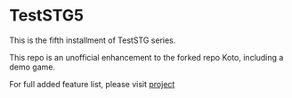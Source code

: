 # TestSTG5
This is the fifth installment of TestSTG series.

This repo is an unofficial enhancement to the forked repo Koto, including a demo game.

For full added feature list, please visit [project](https://github.com/XiaoGeNintendo/TestSTG5/projects/1)
